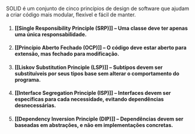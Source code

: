 SOLID é um conjunto de cinco princípios de design de software que ajudam a criar código mais modular, flexível e fácil de manter.

1. ####  [[Single Responsibility Principle (SRP)]] – Uma classe deve ter apenas uma única responsabilidade.
2. #### [[Princípio Aberto Fechado (OCP)]] – O código deve estar aberto para extensão, mas fechado para modificação.
3. #### [[Liskov Substitution Principle (LSP)]] – Subtipos devem ser substituíveis por seus tipos base sem alterar o comportamento do programa.
4. #### [[Interface Segregation Principle (ISP)]] – Interfaces devem ser específicas para cada necessidade, evitando dependências desnecessárias.
5. #### [[Dependency Inversion Principle (DIP)]] – Dependências devem ser baseadas em abstrações, e não em implementações concretas.
